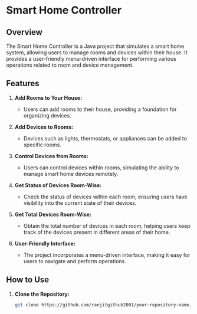 # Smart Home Controller

## Overview
The Smart Home Controller is a Java project that simulates a smart home system, allowing users to manage rooms and devices within their house. It provides a user-friendly menu-driven interface for performing various operations related to room and device management.

## Features
1. **Add Rooms to Your House:**
   - Users can add rooms to their house, providing a foundation for organizing devices.

2. **Add Devices to Rooms:**
   - Devices such as lights, thermostats, or appliances can be added to specific rooms.

3. **Control Devices from Rooms:**
   - Users can control devices within rooms, simulating the ability to manage smart home devices remotely.

4. **Get Status of Devices Room-Wise:**
   - Check the status of devices within each room, ensuring users have visibility into the current state of their devices.

5. **Get Total Devices Room-Wise:**
   - Obtain the total number of devices in each room, helping users keep track of the devices present in different areas of their home.

6. **User-Friendly Interface:**
   - The project incorporates a menu-driven interface, making it easy for users to navigate and perform operations.

## How to Use
1. **Clone the Repository:**
   ```bash
   git clone https://github.com/ranjitgithub2001/your-repository-name.git
